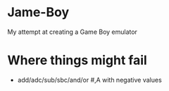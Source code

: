 Jame-Boy
========

My attempt at creating a Game Boy emulator

Where things might fail
========
* add/adc/sub/sbc/and/or #,A with negative values